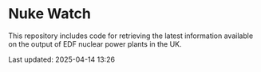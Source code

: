 # Nuke Watch

This repository includes code for retrieving the latest information available on the output of EDF nuclear power plants in the UK.

Last updated: 2025-04-14 13:26